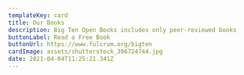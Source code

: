 ```yaml
---
templateKey: card
title: Our Books
description: Big Ten Open Books includes only peer-reviewed books
buttonLabel: Read a Free Book
buttonUrl: https://www.fulcrum.org/bigten
cardImage: assets/shutterstock_396724744.jpg
date: 2021-04-04T11:25:21.341Z
---
```

